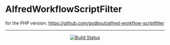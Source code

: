 # AlfredWorkflowScriptFilter

for the PHP version: https://github.com/godbout/alfred-workflow-scriptfilter

---

<p align="center">
    <a href="https://github.com/godbout/AlfredWorkflowScriptFilter/actions"><img src="https://img.shields.io/github/workflow/status/godbout/AlfredWorkflowScriptFilter/tests" alt="Build Status"></a>
</p>
